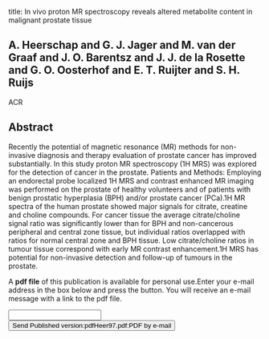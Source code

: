 title: In vivo proton MR spectroscopy reveals altered metabolite content in malignant prostate tissue

## A. Heerschap and G. J. Jager and M. van der Graaf and J. O. Barentsz and J. J. de la Rosette and G. O. Oosterhof and E. T. Ruijter and S. H. Ruijs
ACR


## Abstract
Recently the potential of magnetic resonance (MR) methods for non-invasive diagnosis and therapy evaluation of prostate cancer has improved substantially. In this study proton MR spectroscopy (1H MRS) was explored for the detection of cancer in the prostate. Patients and Methods: Employing an endorectal probe localized 1H MRS and contrast enhanced MR imaging was performed on the prostate of healthy volunteers and of patients with benign prostatic hyperplasia (BPH) and/or prostate cancer (PCa).1H MR spectra of the human prostate showed major signals for citrate, creatine and choline compounds. For cancer tissue the average citrate/choline signal ratio was significantly lower than for BPH and non-cancerous peripheral and central zone tissue, but individual ratios overlapped with ratios for normal central zone and BPH tissue. Low citrate/choline ratios in tumour tissue correspond with early MR contrast enhancement.1H MRS has potential for non-invasive detection and follow-up of tumours in the prostate.

A <b>pdf file</b> of this publication is available for personal use.Enter your e-mail address in the box below and press the button. You will receive an e-mail message with a link to the pdf file.
<form action="sender.php">  <input type="text" name="email">  <input type="submit" value="Send Published version:pdfHeer97.pdf:PDF by e-mail"></form>